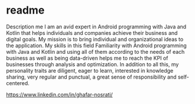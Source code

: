 # readme
Description me
I am an avid expert in Android programming with Java and Kotlin that helps individuals and companies achieve their business and digital goals.
My mission is to bring individual and organizational ideas to the application.
My skills in this field Familiarity with Android programming with Java and Kotlin and using all of them according to the needs of each business as well as being data-driven helps me to reach the KPI of businesses through analysis and optimization.
In addition to all this, my personality traits are diligent, eager to learn, interested in knowledge sharing, very regular and punctual, a great sense of responsibility and self-centered.

https://www.linkedin.com/in/ghafar-nosrati/
